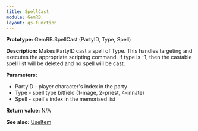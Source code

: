 ```yaml
---
title: SpellCast
module: GemRB
layout: gs-function
---
```


**Prototype:** GemRB.SpellCast (PartyID, Type, Spell)

**Description:** Makes PartyID cast a spell of Type. This handles targeting 
and executes the appropriate scripting command. If type is -1, then the 
castable spell list will be deleted and no spell will be cast.

**Parameters:**
  * PartyID - player character's index in the party
  * Type    - spell type bitfield (1-mage, 2-priest, 4-innate)
  * Spell   - spell's index in the memorised list

**Return value:** N/A

**See also:** [UseItem](UseItem.md)

